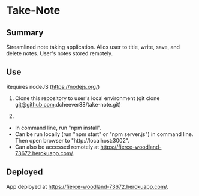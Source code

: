 # Take-Note

## Summary 
Streamlined note taking application. Allos user to title, write, save, and delete notes. User's notes stored remotely.

## Use
Requires nodeJS (https://nodejs.org/)

1. Clone this repository to user's local environment (git clone git@github.com:dcheever88/take-note.git)

2. 
- In command line, run "npm install". 
- Can be run locally (run "npm start" or "npm server.js") in command line. Then open browser to "http://localhost:3002".
- Can also be accessed remotely at https://fierce-woodland-73672.herokuapp.com/.

## Deployed
App deployed at https://fierce-woodland-73672.herokuapp.com/.